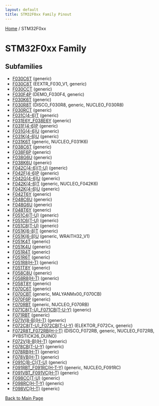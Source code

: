 ```yaml
---
layout: default
title: STM32F0xx Family Pinout
---
```


[Home](../index.md) / STM32F0xx

# STM32F0xx Family

## Subfamilies

- [F030C6T](F030C6T/pinout.md) (generic)
- [F030C8T](F030C8T/pinout.md) (EEXTR_F030_V1, generic)
- [F030CCT](F030CCT/pinout.md) (generic)
- [F030F4P](F030F4P/pinout.md) (DEMO_F030F4, generic)
- [F030K6T](F030K6T/pinout.md) (generic)
- [F030R8T](F030R8T/pinout.md) (DISCO_F030R8, generic, NUCLEO_F030R8)
- [F030RCT](F030RCT/pinout.md) (generic)
- [F031C(4-6)T](F031C(4-6)T/pinout.md) (generic)
- [F031E6Y_F038E6Y](F031E6Y_F038E6Y/pinout.md) (generic)
- [F031F(4-6)P](F031F(4-6)P/pinout.md) (generic)
- [F031G(4-6)U](F031G(4-6)U/pinout.md) (generic)
- [F031K(4-6)U](F031K(4-6)U/pinout.md) (generic)
- [F031K6T](F031K6T/pinout.md) (generic, NUCLEO_F031K6)
- [F038C6T](F038C6T/pinout.md) (generic)
- [F038F6P](F038F6P/pinout.md) (generic)
- [F038G6U](F038G6U/pinout.md) (generic)
- [F038K6U](F038K6U/pinout.md) (generic)
- [F042C(4-6)(T-U)](F042C(4-6)(T-U)/pinout.md) (generic)
- [F042F(4-6)P](F042F(4-6)P/pinout.md) (generic)
- [F042G(4-6)U](F042G(4-6)U/pinout.md) (generic)
- [F042K(4-6)T](F042K(4-6)T/pinout.md) (generic, NUCLEO_F042K6)
- [F042K(4-6)U](F042K(4-6)U/pinout.md) (generic)
- [F042T6Y](F042T6Y/pinout.md) (generic)
- [F048C6U](F048C6U/pinout.md) (generic)
- [F048G6U](F048G6U/pinout.md) (generic)
- [F048T6Y](F048T6Y/pinout.md) (generic)
- [F051C4(T-U)](F051C4(T-U)/pinout.md) (generic)
- [F051C6(T-U)](F051C6(T-U)/pinout.md) (generic)
- [F051C8(T-U)](F051C8(T-U)/pinout.md) (generic)
- [F051K(6-8)T](F051K(6-8)T/pinout.md) (generic)
- [F051K(6-8)U](F051K(6-8)U/pinout.md) (generic, WRAITH32_V1)
- [F051K4T](F051K4T/pinout.md) (generic)
- [F051K4U](F051K4U/pinout.md) (generic)
- [F051R4T](F051R4T/pinout.md) (generic)
- [F051R6T](F051R6T/pinout.md) (generic)
- [F051R8(H-T)](F051R8(H-T)/pinout.md) (generic)
- [F051T8Y](F051T8Y/pinout.md) (generic)
- [F058C8U](F058C8U/pinout.md) (generic)
- [F058R8(H-T)](F058R8(H-T)/pinout.md) (generic)
- [F058T8Y](F058T8Y/pinout.md) (generic)
- [F070C6T](F070C6T/pinout.md) (generic)
- [F070CBT](F070CBT/pinout.md) (generic, MALYANMx00_F070CB)
- [F070F6P](F070F6P/pinout.md) (generic)
- [F070RBT](F070RBT/pinout.md) (generic, NUCLEO_F070RB)
- [F071C8(T-U)_F071CB(T-U-Y)](F071C8(T-U)_F071CB(T-U-Y)/pinout.md) (generic)
- [F071RBT](F071RBT/pinout.md) (generic)
- [F071V(8-B)(H-T)](F071V(8-B)(H-T)/pinout.md) (generic)
- [F072C8(T-U)_F072CB(T-U-Y)](F072C8(T-U)_F072CB(T-U-Y)/pinout.md) (ELEKTOR_F072Cx, generic)
- [F072R8T_F072RB(H-I-T)](F072R8T_F072RB(H-I-T)/pinout.md) (DISCO_F072RB, generic, NUCLEO_F072RB, PYBSTICK26_DUINO)
- [F072V(8-B)(H-T)](F072V(8-B)(H-T)/pinout.md) (generic)
- [F078CB(T-U-Y)](F078CB(T-U-Y)/pinout.md) (generic)
- [F078RB(H-T)](F078RB(H-T)/pinout.md) (generic)
- [F078VB(H-T)](F078VB(H-T)/pinout.md) (generic)
- [F091C(B-C)(T-U)](F091C(B-C)(T-U)/pinout.md) (generic)
- [F091RBT_F091RC(H-T-Y)](F091RBT_F091RC(H-T-Y)/pinout.md) (generic, NUCLEO_F091RC)
- [F091VBT_F091VC(H-T)](F091VBT_F091VC(H-T)/pinout.md) (generic)
- [F098CC(T-U)](F098CC(T-U)/pinout.md) (generic)
- [F098RC(H-T-Y)](F098RC(H-T-Y)/pinout.md) (generic)
- [F098VC(H-T)](F098VC(H-T)/pinout.md) (generic)


[Back to Main Page](../index.md)